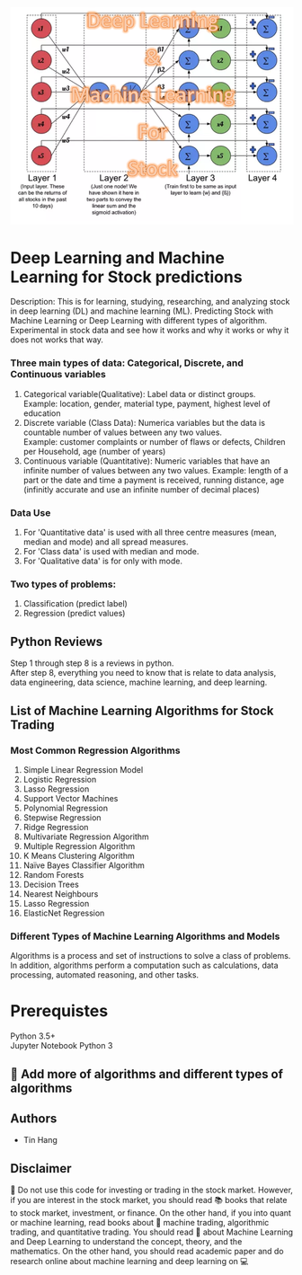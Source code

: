<img src="Title.PNG">

# Deep Learning and Machine Learning for Stock predictions

Description: This is for learning, studying, researching, and analyzing stock in deep learning (DL) and machine learning (ML). Predicting Stock with Machine Learning or Deep Learning with different types of algorithm. Experimental in stock data and see how it works and why it works or why it does not works that way.  

### Three main types of data: Categorical, Discrete, and Continuous variables
  1. Categorical variable(Qualitative): Label data or distinct groups.    
    Example: location, gender, material type, payment, highest level of education  
  2. Discrete variable (Class Data): Numerica variables but the data is countable number of values between any two values.  
    Example: customer complaints or number of flaws or defects, Children per Household, age (number of years)  
  3. Continuous variable (Quantitative): Numeric variables that have an infinite number of values between any two values.
    Example: length of a part or the date and time a payment is received, running distance, age (infinitly accurate and use an    infinite number of decimal places)  

### Data Use  
  1. For 'Quantitative data' is used with all three centre measures (mean, median and mode) and all spread measures.  
  2. For 'Class data' is used with median and mode.  
  3. For 'Qualitative data' is for only with mode.  

### Two types of problems: 
  1. Classification (predict label)  
  2. Regression (predict values)  

## Python Reviews
Step 1 through step 8 is a reviews in python.  
After step 8, everything you need to know that is relate to data analysis, data engineering, data science, machine learning, and deep learning.   

## List of Machine Learning Algorithms for Stock Trading  
### Most Common Regression Algorithms  
1. Simple Linear Regression Model  
2. Logistic Regression  
3. Lasso Regression    
4. Support Vector Machines  
5. Polynomial Regression  
6. Stepwise Regression  
7. Ridge Regression  
8. Multivariate Regression Algorithm    
9. Multiple Regression Algorithm  
10. K Means Clustering Algorithm  
11. Naïve Bayes Classifier Algorithm  
12. Random Forests  
13. Decision Trees  
14. Nearest Neighbours   
15. Lasso Regression  
16. ElasticNet Regression     

### Different Types of Machine Learning Algorithms and Models  
Algorithms is a process and set of instructions to solve a class of problems. In addition, algorithms perform a computation such as calculations, data processing, automated reasoning, and other tasks. 

# Prerequistes  
Python 3.5+  
Jupyter Notebook Python 3  

## :black_square_button: Add more of algorithms and different types of algorithms   

## Authors  
* Tin Hang

## Disclaimer  
&#x1F53B; Do not use this code for investing or trading in the stock market. However, if you are interest in the stock market, you should read :books: books that relate to stock market, investment, or finance. On the other hand, if you into quant or machine learning, read books about &#x1F4D8; machine trading, algorithmic trading, and quantitative trading. You should read &#x1F4D7; about Machine Learning and Deep Learning to understand the concept, theory, and the mathematics. On the other hand, you should read academic paper and do research online about machine learning and deep learning on :computer:  

